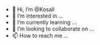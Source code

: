 - 👋 Hi, I’m @Kosall
- 👀 I’m interested in ...
- 🌱 I’m currently learning ...
- 💞️ I’m looking to collaborate on ...
- 📫 How to reach me ...

<!---
Kosall/Kosall is a ✨ special ✨ repository because its `README.md` (this file) appears on your GitHub profile.
You can click the Preview link to take a look at your changes.
--->
